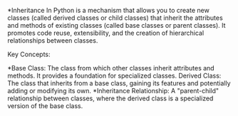 *Inheritance 
	In Python is a mechanism that allows you to create new classes (called derived classes or child classes) that inherit the attributes and methods of existing classes (called base classes or parent classes). It promotes code reuse, extensibility, and the creation of hierarchical relationships between classes.

Key Concepts:

*Base Class: The class from which other classes inherit attributes and methods. It provides a foundation for specialized classes.
Derived Class: The class that inherits from a base class, gaining its features and potentially adding or modifying its own.
*Inheritance Relationship: A "parent-child" relationship between classes, where the derived class is a specialized version of the base class.
